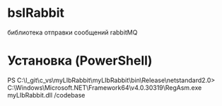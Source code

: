 # bslRabbit
библиотека отправки сообщений rabbitMQ

# Установка (PowerShell)
PS C:\l_git\c_vs\myLIbRabbit\myLIbRabbit\bin\Release\netstandard2.0>  C:\Windows\Microsoft.NET\Framework64\v4.0.30319\RegAsm.exe myLIbRabbit.dll /codebase